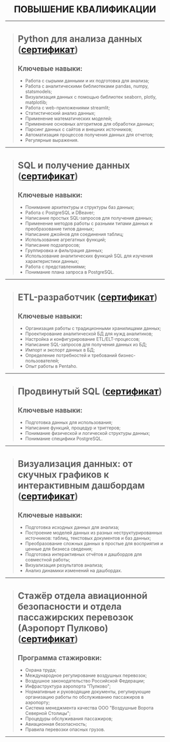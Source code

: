 <h1 align="center">ПОВЫШЕНИЕ КВАЛИФИКАЦИИ</h1>

---

> # Python для анализа данных ([cертификат](professional_development/certificate_Python.pdf))
>
> ## **Ключевые навыки**:
> - Работа с сырыми данными и их подготовка для анализа;
> - Работа с аналитическими библиотеками pandas, numpy, statsmodels;
> - Визуализация данных с помощью библиотек seaborn, plotly, matplotlib;
> - Работа с web-приложениями streamlit;
> - Статистический анализ данных;
> - Применение математических моделей;
> - Применение основных алгоритмов для обработки данных;
> - Парсинг данных с сайтов и внешних источников;
> - Автоматизация процессов получения данных для отчетов;
> - Регулярные выражения.
> 
---

> # SQL и получение данных ([cертификат](professional_development/certificate_SQL.pdf))
>
> ## **Ключевые навыки**:
> - Понимание архитектуры и структуры баз данных;
> - Работа с PostgreSQL и DBeaver;
> - Написание простых SQL-запросов для получения данных;
> - Применение методов работы с разными типами данных и преобразование типов данных;
> - Написание джойнов для соединения таблиц;
> - Использование агрегатных функций;
> - Написание подзапросов;
> - Группировка и фильтрация данных;
> - Использование аналитических функций SQL для изучения характеристики данных;
> - Работа с представлениями;
> - Понимание плана запроса в PostgreSQL.
> 

---
> # **ETL-разработчик** ([cертификат](professional_development/certificate_ETL.pdf))
>
> ## **Ключевые навыки**:
> - Организация работы с традиционными хранилищами данных;
> - Проектирование аналитической БД для нужд аналитиков;
> - Настройка и конфигурирование ETL/ELT-процессов;
> - Написание SQL-запросов для получения данных из БД;
> - Импорт и экспорт данных в БД;
> - Определение потребностей и требований бизнес-пользователей;
> - Опыт работы в Pentaho.
> 

--- 
> # **Продвинутый SQL** ([cертификат](professional_development/certificate_SQL_pro.pdf))
>
> ## **Ключевые навыки**:
> - Подготовка данных для использования;
> - Написание функций, процедур и триггеров;
> - Понимание физической и логической структуры данных;
> - Понимание специфики PostgreSQL.
> 

--- 
> # **Визуализация данных: от скучных графиков к интерактивным дашбордам** ([cертификат](professional_development/certificate_Visualization.pdf))
>
> ## **Ключевые навыки**:
> - Подготовка исходных данных для анализа;
> - Построение моделей данных из разных неструктурированных источников: таблиц, текстовых документов и баз данных;
> - Преобразование сложных данных в простые для восприятия и ценные для бизнеса сведения;
> - Подготовка интерактивных отчётов и дашбордов для совместной работы;
> - Визуализация результатов анализа;
> - Анализ динамики изменений на дашбордах.

---
> # **Стажёр отдела авиационной безопасности и отдела пассажирских перевозок (Аэропорт Пулково)** ([cертификат](professional_development/certificate_Pulkovo.pdf))
>
> ## **Программа стажировки**:
> - Охрана труда;
> - Международное регулирование воздушных перевозок;
> - Воздушное законодательство Российской Федерации;
> - Инфраструктура аэропорта "Пулково";
> - Нормативные и руководящие документы, регулирующие организацию работы по обслуживанию пассажиров в аэропорту;
> - Система менеджмента качества ООО "Воздушные Ворота Северной Столицы";
> - Процедуры обслуживания пассажиров;
> - Авиационная безопасность;
> - Правила перевозки опасных грузов.
> 
---